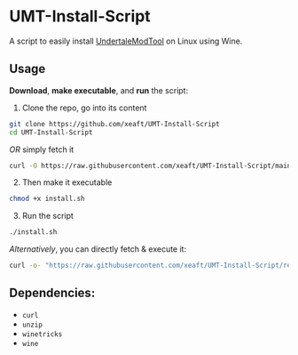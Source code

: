 # UMT-Install-Script
A script to easily install [UndertaleModTool](https://github.com/UnderminersTeam/UndertaleModTool) on Linux using Wine.
## Usage
**Download**, **make executable**, and **run** the script:

1) Clone the repo, go into its content
```bash
git clone https://github.com/xeaft/UMT-Install-Script
cd UMT-Install-Script
```
*OR* simply fetch it
```bash
curl -O https://raw.githubusercontent.com/xeaft/UMT-Install-Script/main/install.sh
```
2) Then make it executable
```bash
chmod +x install.sh
```
3) Run the script
```bash
./install.sh
```
*Alternatively*, you can directly fetch & execute it:
```bash
curl -o- "https://raw.githubusercontent.com/xeaft/UMT-Install-Script/refs/heads/main/install.sh" | bash -s --
```

## Dependencies:
- `curl`
- `unzip`
- `winetricks`
- `wine`
